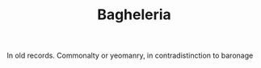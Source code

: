 ---
title: Bagheleria
letter: B
permalink: "/definitions/bld-bagheleria.html"
body: In old records. Commonalty or yeomanry, in contradistinction to baronage
published_at: '2018-07-07'
source: Black's Law Dictionary 2nd Ed (1910)
layout: post
---